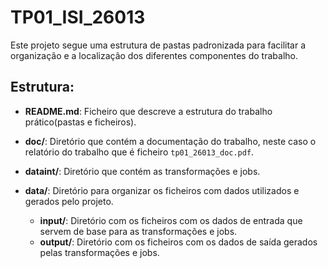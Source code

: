 # TP01_ISI_26013

Este projeto segue uma estrutura de pastas padronizada para facilitar a organização e a localização dos diferentes componentes do trabalho.

## Estrutura:


- **README.md**: Ficheiro que descreve a estrutura do trabalho prático(pastas e ficheiros).

- **doc/**: Diretório que contém a documentação do trabalho, neste caso o relatório do trabalho que é ficheiro `tp01_26013_doc.pdf`.

- **dataint/**: Diretório que contém as transformações e jobs.

- **data/**: Diretório para organizar os ficheiros com dados utilizados e gerados pelo projeto.
  - **input/**: Diretório com os ficheiros com os dados de entrada que servem de base para as transformações e jobs.
  - **output/**: Diretório com os ficheiros com os dados de saída gerados pelas transformações e jobs.

